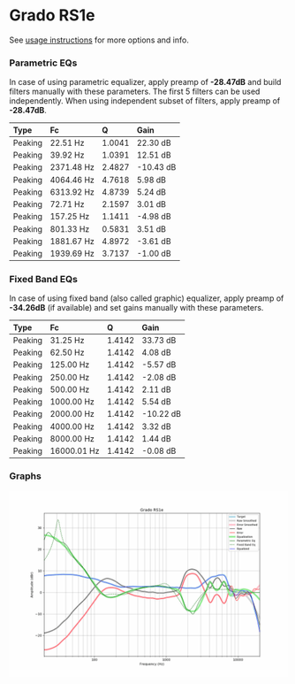 # Grado RS1e
See [usage instructions](https://github.com/jaakkopasanen/AutoEq#usage) for more options and info.

### Parametric EQs
In case of using parametric equalizer, apply preamp of **-28.47dB** and build filters manually
with these parameters. The first 5 filters can be used independently.
When using independent subset of filters, apply preamp of **-28.47dB**.

| Type    | Fc         |      Q | Gain      |
|:--------|:-----------|:-------|:----------|
| Peaking | 22.51 Hz   | 1.0041 | 22.30 dB  |
| Peaking | 39.92 Hz   | 1.0391 | 12.51 dB  |
| Peaking | 2371.48 Hz | 2.4827 | -10.43 dB |
| Peaking | 4064.46 Hz | 4.7618 | 5.98 dB   |
| Peaking | 6313.92 Hz | 4.8739 | 5.24 dB   |
| Peaking | 72.71 Hz   | 2.1597 | 3.01 dB   |
| Peaking | 157.25 Hz  | 1.1411 | -4.98 dB  |
| Peaking | 801.33 Hz  | 0.5831 | 3.51 dB   |
| Peaking | 1881.67 Hz | 4.8972 | -3.61 dB  |
| Peaking | 1939.69 Hz | 3.7137 | -1.00 dB  |

### Fixed Band EQs
In case of using fixed band (also called graphic) equalizer, apply preamp of **-34.26dB**
(if available) and set gains manually with these parameters.

| Type    | Fc          |      Q | Gain      |
|:--------|:------------|:-------|:----------|
| Peaking | 31.25 Hz    | 1.4142 | 33.73 dB  |
| Peaking | 62.50 Hz    | 1.4142 | 4.08 dB   |
| Peaking | 125.00 Hz   | 1.4142 | -5.57 dB  |
| Peaking | 250.00 Hz   | 1.4142 | -2.08 dB  |
| Peaking | 500.00 Hz   | 1.4142 | 2.11 dB   |
| Peaking | 1000.00 Hz  | 1.4142 | 5.54 dB   |
| Peaking | 2000.00 Hz  | 1.4142 | -10.22 dB |
| Peaking | 4000.00 Hz  | 1.4142 | 3.32 dB   |
| Peaking | 8000.00 Hz  | 1.4142 | 1.44 dB   |
| Peaking | 16000.01 Hz | 1.4142 | -0.08 dB  |

### Graphs
![](./Grado%20RS1e.png)